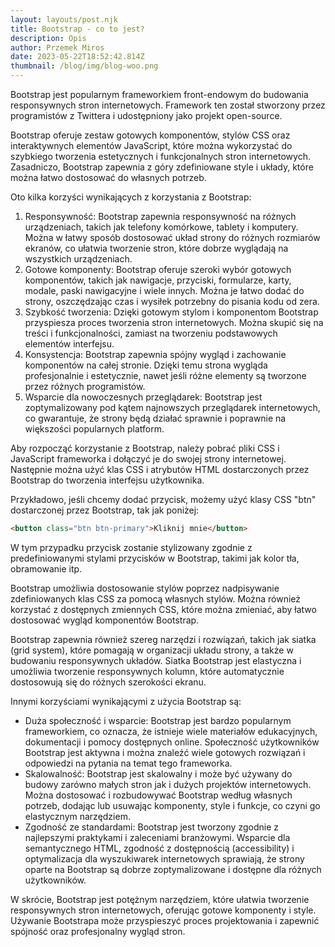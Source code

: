```yaml
---
layout: layouts/post.njk
title: Bootstrap - co to jest?
description: Opis
author: Przemek Miros
date: 2023-05-22T18:52:42.814Z
thumbnail: /blog/img/blog-woo.png
---
```

Bootstrap jest popularnym frameworkiem front-endowym do budowania responsywnych stron internetowych. Framework ten został stworzony przez programistów z Twittera i udostępniony jako projekt open-source.

Bootstrap oferuje zestaw gotowych komponentów, stylów CSS oraz interaktywnych elementów JavaScript, które można wykorzystać do szybkiego tworzenia estetycznych i funkcjonalnych stron internetowych. Zasadniczo, Bootstrap zapewnia z góry zdefiniowane style i układy, które można łatwo dostosować do własnych potrzeb.

Oto kilka korzyści wynikających z korzystania z Bootstrap:

1. Responsywność: Bootstrap zapewnia responsywność na różnych urządzeniach, takich jak telefony komórkowe, tablety i komputery. Można w łatwy sposób dostosować układ strony do różnych rozmiarów ekranów, co ułatwia tworzenie stron, które dobrze wyglądają na wszystkich urządzeniach.
2. Gotowe komponenty: Bootstrap oferuje szeroki wybór gotowych komponentów, takich jak nawigacje, przyciski, formularze, karty, modale, paski nawigacyjne i wiele innych. Można je łatwo dodać do strony, oszczędzając czas i wysiłek potrzebny do pisania kodu od zera.
3. Szybkość tworzenia: Dzięki gotowym stylom i komponentom Bootstrap przyspiesza proces tworzenia stron internetowych. Można skupić się na treści i funkcjonalności, zamiast na tworzeniu podstawowych elementów interfejsu.
4. Konsystencja: Bootstrap zapewnia spójny wygląd i zachowanie komponentów na całej stronie. Dzięki temu strona wygląda profesjonalnie i estetycznie, nawet jeśli różne elementy są tworzone przez różnych programistów.
5. Wsparcie dla nowoczesnych przeglądarek: Bootstrap jest zoptymalizowany pod kątem najnowszych przeglądarek internetowych, co gwarantuje, że strony będą działać sprawnie i poprawnie na większości popularnych platform.

Aby rozpocząć korzystanie z Bootstrap, należy pobrać pliki CSS i JavaScript frameworka i dołączyć je do swojej strony internetowej. Następnie można użyć klas CSS i atrybutów HTML dostarczonych przez Bootstrap do tworzenia interfejsu użytkownika.

Przykładowo, jeśli chcemy dodać przycisk, możemy użyć klasy CSS "btn" dostarczonej przez Bootstrap, tak jak poniżej:

```html
<button class="btn btn-primary">Kliknij mnie</button>

```

W tym przypadku przycisk zostanie stylizowany zgodnie z predefiniowanymi stylami przycisków w Bootstrap, takimi jak kolor tła, obramowanie itp.

Bootstrap umożliwia dostosowanie stylów poprzez nadpisywanie zdefiniowanych klas CSS za pomocą własnych stylów. Można również korzystać z dostępnych zmiennych CSS, które można zmieniać, aby łatwo dostosować wygląd komponentów Bootstrap.

Bootstrap zapewnia również szereg narzędzi i rozwiązań, takich jak siatka (grid system), które pomagają w organizacji układu strony, a także w budowaniu responsywnych układów. Siatka Bootstrap jest elastyczna i umożliwia tworzenie responsywnych kolumn, które automatycznie dostosowują się do różnych szerokości ekranu.

Innymi korzyściami wynikającymi z użycia Bootstrap są:

* Duża społeczność i wsparcie: Bootstrap jest bardzo popularnym frameworkiem, co oznacza, że istnieje wiele materiałów edukacyjnych, dokumentacji i pomocy dostępnych online. Społeczność użytkowników Bootstrap jest aktywna i można znaleźć wiele gotowych rozwiązań i odpowiedzi na pytania na temat tego frameworka.
* Skalowalność: Bootstrap jest skalowalny i może być używany do budowy zarówno małych stron jak i dużych projektów internetowych. Można dostosować i rozbudowywać Bootstrap według własnych potrzeb, dodając lub usuwając komponenty, style i funkcje, co czyni go elastycznym narzędziem.
* Zgodność ze standardami: Bootstrap jest tworzony zgodnie z najlepszymi praktykami i zaleceniami branżowymi. Wsparcie dla semantycznego HTML, zgodność z dostępnością (accessibility) i optymalizacja dla wyszukiwarek internetowych sprawiają, że strony oparte na Bootstrap są dobrze zoptymalizowane i dostępne dla różnych użytkowników.

W skrócie, Bootstrap jest potężnym narzędziem, które ułatwia tworzenie responsywnych stron internetowych, oferując gotowe komponenty i style. Używanie Bootstrapa może przyspieszyć proces projektowania i zapewnić spójność oraz profesjonalny wygląd stron.